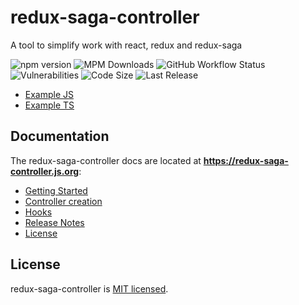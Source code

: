 # redux-saga-controller

A tool to simplify work with react, redux and redux-saga

![npm version](https://img.shields.io/npm/v/redux-saga-controller?style=flat-square)
![MPM Downloads](https://img.shields.io/npm/dw/redux-saga-controller?style=flat-square)
![GitHub Workflow Status](https://img.shields.io/github/workflow/status/TECH-Rubicone/redux-saga-controller/NPM%20Publish?style=flat-square)
![Vulnerabilities](https://img.shields.io/snyk/vulnerabilities/npm/redux-saga-controller?style=flat-square)
![Code Size](https://img.shields.io/github/languages/code-size/TECH-Rubicone/redux-saga-controller?style=flat-square)
![Last Release](https://img.shields.io/github/release-date/TECH-Rubicone/redux-saga-controller?style=flat-square)

- [Example JS](https://github.com/TECH-Rubicone/redux-saga-controller/tree/master/app-example-js)
- [Example TS](https://github.com/TECH-Rubicone/redux-saga-controller/tree/master/app-example-ts)

## Documentation

The redux-saga-controller docs are located at **https://redux-saga-controller.js.org**:

- [Getting Started](https://redux-saga-controller.js.org/docs/readme)
- [Controller creation](https://redux-saga-controller.js.org/docs/create-controller)
- [Hooks](https://redux-saga-controller.js.org/docs/hooks/useController)
- [Release Notes](https://github.com/TECH-Rubicone/redux-saga-controller/releases)
- [License](#license)

## License

redux-saga-controller is [MIT licensed](./LICENSE).


